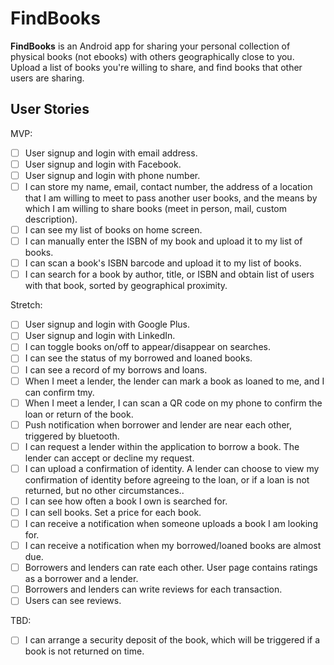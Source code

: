 # FindBooks

**FindBooks** is an Android app for sharing your personal collection of physical books (not ebooks) with others geographically close to you. Upload a list of books you're willing to share, and find books that other users are sharing.

## User Stories
MVP:
- [ ] User signup and login with email address.
- [ ] User signup and login with Facebook.
- [ ] User signup and login with phone number.
- [ ] I can store my name, email, contact number, the address of a location that I am willing to meet to pass another user books, and the means by which I am willing to share books (meet in person, mail, custom description).
- [ ] I can see my list of books on home screen.
- [ ] I can manually enter the ISBN of my book and upload it to my list of books.
- [ ] I can scan a book's ISBN barcode and upload it to my list of books.
- [ ] I can search for a book by author, title, or ISBN and obtain list of users with that book, sorted by geographical proximity.

Stretch:
- [ ] User signup and login with Google Plus.
- [ ] User signup and login with LinkedIn.
- [ ] I can toggle books on/off to appear/disappear on searches.
- [ ] I can see the status of my borrowed and loaned books.
- [ ] I can see a record of my borrows and loans.
- [ ] When I meet a lender, the lender can mark a book as loaned to me, and I can confirm tmy.
- [ ] When I meet a lender, I can scan a QR code on my phone to confirm the loan or return of the book.
- [ ] Push notification when borrower and lender are near each other, triggered by bluetooth.
- [ ] I can request a lender within the application to borrow a book. The lender can accept or decline my request.
- [ ] I can upload a confirmation of identity. A lender can choose to view my confirmation of identity before agreeing to the loan, or if a loan is not returned, but no other circumstances..
- [ ] I can see how often a book I own is searched for.
- [ ] I can sell books. Set a price for each book.
- [ ] I can receive a notification when someone uploads a book I am looking for.
- [ ] I can receive a notification when my borrowed/loaned books are almost due.
- [ ] Borrowers and lenders can rate each other. User page contains ratings as a borrower and a lender.
- [ ] Borrowers and lenders can write reviews for each transaction.
- [ ] Users can see reviews.

TBD:
- [ ] I can arrange a security deposit of the book, which will be triggered if a book is not returned on time.

